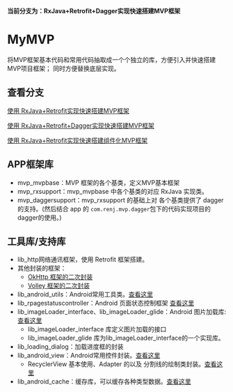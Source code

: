 **当前分支为：RxJava+Retrofit+Dagger实现快速搭建MVP框架**

# MyMVP
将MVP框架基本代码和常用代码抽取成一个个独立的库，方便引入并快速搭建MVP项目框架；
同时方便替换底层实现。

## 查看分支

[使用 RxJava+Retrofit实现快速搭建MVP框架](https://github.com/itrenjunhua/MyMVP/tree/master)

[使用 RxJava+Retrofit+Dagger实现快速搭建MVP框架](https://github.com/itrenjunhua/MyMVP/tree/dagger)

[使用 RxJava+Retrofit实现快速搭建组件化MVP框架](https://github.com/itrenjunhua/MyMVP/tree/master_component)

##  APP框架库
* mvp_mvpbase：MVP 框架的各个基类，定义MVP基本框架
* mvp_rxsupport：mvp_mvpbase 中各个基类的对应 RxJava 实现类。
* mvp_daggersupport：mvp_rxsupport 的基础上对 各个基类提供了 dagger 的支持。(然后结合 app 的 `com.renj.mvp.dagger`包下的代码实现项目的dagger的使用。)

## 工具库/支持库
* lib_http网络通讯框架，使用 Retrofit 框架搭建。
* 其他封装的框架：
    * [OkHttp 框架的二次封装](https://github.com/itrenjunhua/MyOkHttp "OkHttp 框架的二次封装")
    * [Volley 框架的二次封装](https://github.com/itrenjunhua/RVolleyTest "Volley 框架的二次封装")
* lib_android_utils：Android常用工具类。[查看这里](https://github.com/itrenjunhua/AndroidUtils "AndroidUtils")
* lib_rpagestatuscontroller：Android 页面状态控制框架 [查看这里](https://github.com/itrenjunhua/RPageStatusController "RPageStatusController")
* lib_imageLoader_interface、lib_imageLoader_glide：Android 图片加载库: [查看这里](https://github.com/itrenjunhua/ImageLoader "图片加载库封装")
    * lib_imageLoader_interface 库定义图片加载的接口
    * lib_imageLoader_glide 库为lib_imageLoader_interface的一个实现库。
* lib_loading_dialog：加载进度框的封装
* lib_android_view：Android常用控件封装。[查看这里](https://github.com/itrenjunhua/AndroidView "AndroidView")
    * RecyclerView 基本使用、Adapter 的以及 分割线的绘制类封装。[查看这里](https://github.com/itrenjunhua/RRecyclerView "RRecyclerView")
* lib_android_cache：缓存库，可以缓存各种类型数据。[查看这里](https://github.com/itrenjunhua/CacheUtils "缓存库封装")

